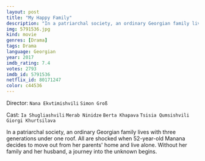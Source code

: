 ```yaml
---
layout: post
title: "My Happy Family"
description: "In a patriarchal society, an ordinary Georgian family lives with three generations under one roof. All are shocked when 52-year-old Manana decides to move out from her parents' home and live alone. Without her family and her husband, a journey into the unknown begins..."
img: 5791536.jpg
kind: movie
genres: [Drama]
tags: Drama 
language: Georgian
year: 2017
imdb_rating: 7.4
votes: 2793
imdb_id: 5791536
netflix_id: 80171247
color: c44536
---
```

Director: `Nana Ekvtimishvili` `Simon Groß`  

Cast: `Ia Shugliashvili` `Merab Ninidze` `Berta Khapava` `Tsisia Qumsishvili` `Giorgi Khurtsilava` 

In a patriarchal society, an ordinary Georgian family lives with three generations under one roof. All are shocked when 52-year-old Manana decides to move out from her parents' home and live alone. Without her family and her husband, a journey into the unknown begins.